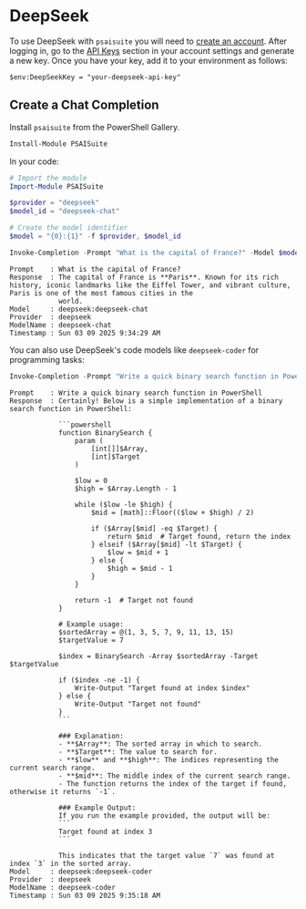 # DeepSeek

To use DeepSeek with `psaisuite` you will need to [create an account](https://platform.deepseek.com). After logging in, go to the [API Keys](https://platform.deepseek.com/api_keys) section in your account settings and generate a new key. Once you have your key, add it to your environment as follows:

```shell
$env:DeepSeekKey = "your-deepseek-api-key"
```

## Create a Chat Completion

Install `psaisuite` from the PowerShell Gallery.

```powershell
Install-Module PSAISuite
```

In your code:

```powershell
# Import the module
Import-Module PSAISuite

$provider = "deepseek"
$model_id = "deepseek-chat"

# Create the model identifier
$model = "{0}:{1}" -f $provider, $model_id

Invoke-Completion -Prompt "What is the capital of France?" -Model $model
```

```shell
Prompt    : What is the capital of France?
Response  : The capital of France is **Paris**. Known for its rich history, iconic landmarks like the Eiffel Tower, and vibrant culture, Paris is one of the most famous cities in the 
            world.
Model     : deepseek:deepseek-chat
Provider  : deepseek
ModelName : deepseek-chat
Timestamp : Sun 03 09 2025 9:34:29 AM
```

You can also use DeepSeek's code models like `deepseek-coder` for programming tasks:

```powershell
Invoke-Completion -Prompt "Write a quick binary search function in PowerShell" -Model "deepseek:deepseek-coder"
```

```shell
Prompt    : Write a quick binary search function in PowerShell
Response  : Certainly! Below is a simple implementation of a binary search function in PowerShell:
            
            ```powershell
            function BinarySearch {
                param (
                    [int[]]$Array,
                    [int]$Target
                )
            
                $low = 0
                $high = $Array.Length - 1
            
                while ($low -le $high) {
                    $mid = [math]::Floor(($low + $high) / 2)
            
                    if ($Array[$mid] -eq $Target) {
                        return $mid  # Target found, return the index
                    } elseif ($Array[$mid] -lt $Target) {
                        $low = $mid + 1
                    } else {
                        $high = $mid - 1
                    }
                }
            
                return -1  # Target not found
            }
            
            # Example usage:
            $sortedArray = @(1, 3, 5, 7, 9, 11, 13, 15)
            $targetValue = 7
            
            $index = BinarySearch -Array $sortedArray -Target $targetValue
            
            if ($index -ne -1) {
                Write-Output "Target found at index $index"
            } else {
                Write-Output "Target not found"
            }
            ```
            
            ### Explanation:
            - **$Array**: The sorted array in which to search.
            - **$Target**: The value to search for.
            - **$low** and **$high**: The indices representing the current search range.
            - **$mid**: The middle index of the current search range.
            - The function returns the index of the target if found, otherwise it returns `-1`.
            
            ### Example Output:
            If you run the example provided, the output will be:
            ```
            Target found at index 3
            ```
            
            This indicates that the target value `7` was found at index `3` in the sorted array.
Model     : deepseek:deepseek-coder
Provider  : deepseek
ModelName : deepseek-coder
Timestamp : Sun 03 09 2025 9:35:18 AM
```